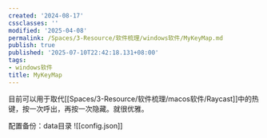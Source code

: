 ```yaml
---
created: '2024-08-17'
cssclasses: ''
modified: '2025-04-08'
permalink: /Spaces/3-Resource/软件梳理/windows软件/MyKeyMap.md
publish: true
published: '2025-07-10T22:42:18.131+08:00'
tags:
- windows软件
title: MyKeyMap
---
```

目前可以用于取代[[Spaces/3-Resource/软件梳理/macos软件/Raycast]]中的热键，按一次呼出，再按一次隐藏。就很优雅。

配置备份：data目录
![[config.json]]